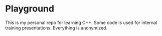 # Playground
This is my personal repo for learning C++. Some code is used for internal training presentations. Everything is anonymized. 
